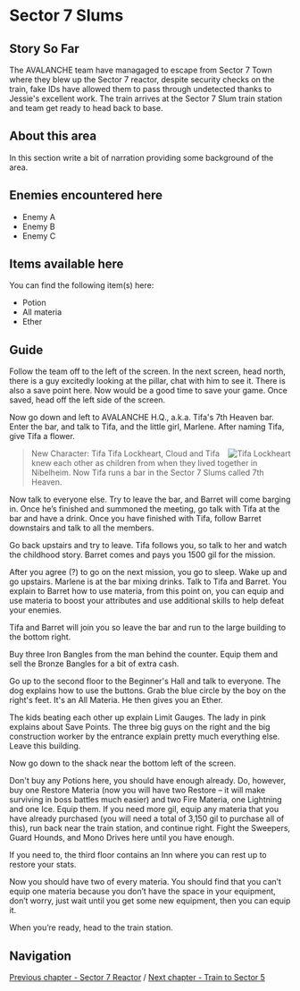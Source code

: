#  Sector 7 Slums


## Story So Far

The AVALANCHE team have managaged to escape from Sector 7 Town where they blew up the Sector 7 reactor, despite security checks on the train, fake IDs have allowed them to pass through undetected thanks to Jessie's excellent work. The train arrives at the Sector 7 Slum train station and team get ready to head back to base.

## About this area

In this section write a bit of narration providing some background of the area.

## Enemies encountered here

- Enemy A
- Enemy B
- Enemy C

## Items available here

You can find the following item(s) here:

- Potion
- All materia
- Ether


## Guide
Follow the team off to the left of the screen. In the next screen, head north, there is a guy excitedly looking at the pillar, chat with him to see it. There is also a save point here. Now would be a good time to save your game. Once saved, head off the left side of the screen.

Now go down and left to AVALANCHE H.Q., a.k.a. Tifa's 7th Heaven bar. Enter the bar, and talk to Tifa, and the little girl, Marlene. After naming Tifa, give Tifa a flower.


> <img src="../Ageneral-assets/tifa-lockheart.jpg" align="right" alt="Tifa Lockheart">
> New Character: Tifa
> Tifa Lockheart, Cloud and Tifa knew each other as children from when they lived together in Nibelheim. Now Tifa runs a bar in the Sector 7 Slums called 7th Heaven.
>

 
Now talk to everyone else. Try to leave the bar, and Barret will come barging in. Once he’s finished and summoned the meeting, go talk with Tifa at the bar and have a drink. Once you have finished with Tifa, follow Barret downstairs and talk to all the members. 

Go back upstairs and try to leave. Tifa follows you, so talk to her and watch the childhood story. Barret comes and pays you 1500 gil for the mission. 



After you agree (?) to go on the next mission, you go to sleep. Wake up and go upstairs. Marlene is at the bar mixing drinks. Talk to Tifa and Barret. You explain to Barret how to use materia, from this point on, you can equip and use materia to boost your attributes and use additional skills to help defeat your enemies. 

Tifa and Barret will join you so leave the bar and run to the large building to the bottom right. 



Buy three Iron Bangles from the man behind the counter. Equip them and sell the Bronze Bangles for a bit of extra cash. 


Go up to the second floor to the Beginner's Hall and talk to everyone. The dog explains how to use the buttons. Grab the blue circle by the boy on the right's feet. It's an All Materia. He then gives you an Ether. 



The kids beating each other up explain Limit Gauges. The lady in pink explains about Save Points. The three big guys on the right and the big construction worker by the entrance explain pretty much everything else. Leave this building.

Now go down to the shack near the bottom left of the screen. 



Don't buy any Potions here, you should have enough already. Do, however, buy one Restore Materia (now you will have two Restore – it will make surviving in boss battles much easier) and two Fire Materia, one Lightning and one Ice. Equip them. If you need more gil, equip any materia that you have already purchased (you will need a total of 3,150 gil to purchase all of this), run back near the train station, and continue right. Fight the Sweepers, Guard Hounds, and Mono Drives here until you have enough. 

If you need to, the third floor contains an Inn where you can rest up to restore your stats.

Now you should have two of every materia. You should find that you can’t equip one materia because you don’t have the space in your equipment, don’t worry, just wait until you get some new equipment, then you can equip it.

When you’re ready, head to the train station.


## Navigation
[Previous chapter - Sector 7 Reactor](/chapter-01.md) / [Next chapter - Train to Sector 5](/chapter-04-sector-5-reactor.md)
